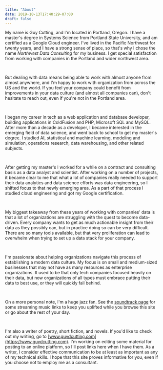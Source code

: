 ```yaml
---
title: "About"
date: 2019-10-13T17:40:29-07:00
draft: false
---
```


<!---<p align = "center">![Guy headshot](/gdc-headshot.png)</p>--->

My name is Guy Cutting, and I'm located in Portland, Oregon. I have a master's degree in Systems Science from Portland State University, and am certified as a Google Cloud engineer. I've lived in the Pacific Northwest for twenty years, and I have a strong sense of place, so that's why I chose the name *Northwest Data Consulting* for my business. I get special satisfaction from working with companies in the Portland and wider northwest area. 

<br>

But dealing with data means being able to work with almost anyone from almost anywhere, and I'm happy to work with organization from across the US and the world. If you feel your company could benefit from improvements in your data culture (and almost all companies can), don't hesitate to reach out, even if you're not in the Portland area.

<br>

I began my career in tech as a web application and database developer, building applications in ColdFusion and PHP, Microsoft SQL and MySQL. After more than a decade as a developer, I became interested in the emerging field of data science, and went back to school to get my master's degree. I studied AI, statistical and machine learning, modeling and simulation, operations research, data warehousing, and other related subjects. 

<br>


After getting my master's I worked for a while on a contract and consulting basis as a data analyst and scientist. After working on a number of projects, it became clear to me that what a lot of companies really needed to support their data analytics and data science efforts was data engineering, so I shifted focus to that newly emerging area. As a part of that process I studied cloud engineering and got my Google certification.

<br>


My biggest takeaway from these years of working with companies' data is that a lot of organizations are struggling with the quest to become data-driven. Every company wants to get as much actionable insight from their data as they possibly can, but in practice doing so can be very difficult. There are so many tools available, but that very proliferation can lead to overwhelm when trying to set up a data stack for your company. 

<br>


I'm passionate about helping organizations navigate this process of establishing a modern data culture. My focus is on small and medium-sized businesses that may not have as many resources as enterprise organizations. It used to be that only tech companies focused heavily on their data, but now organizations of all types must embrace putting their data to best use, or they will quickly fall behind.

<br>

On a more personal note, I'm a huge jazz fan. See the [soundtrack page](/sountrack/) for some streaming music links to keep you uplifted while you browse this site or go about the rest of your day.

<br>

I'm also a writer of poetry, short fiction, and novels. If you'd like to check out my writing, go to [www.guydcutting.com](https://www.guydcutting.com). I'm working on editing some material for posting to an online platform, so I'll post links here when I have them. As a writer, I consider effective communication to be at least as important as any of my technical skills. I hope that this site proves informative for you, even if you choose not to employ me as a consultant.